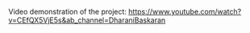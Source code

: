 Video demonstration of the project: https://www.youtube.com/watch?v=CEfQX5VjE5s&ab_channel=DharaniBaskaran

